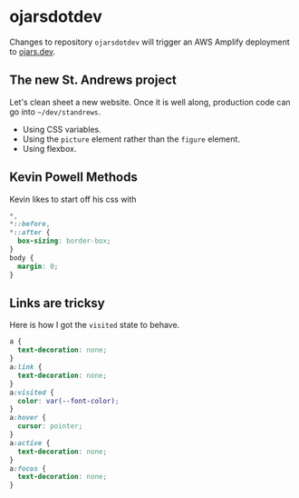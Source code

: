 # ojarsdotdev

Changes to repository `ojarsdotdev` will trigger an AWS Amplify deployment to [ojars.dev](https://www.ojars.dev/).

## The new St. Andrews project

Let's clean sheet a new website. Once it is well along, production code can go into `~/dev/standrews`.

- Using CSS variables.
- Using the `picture` element rather than the `figure` element.
- Using flexbox.

## Kevin Powell Methods

Kevin likes to start off his css with

```css
*,
*::before,
*::after {
  box-sizing: border-box;
}
body {
  margin: 0;
}
```

## Links are tricksy

Here is how I got the `visited` state to behave.

```css
a {
  text-decoration: none;
}
a:link {
  text-decoration: none;
}
a:visited {
  color: var(--font-color);
}
a:hover {
  cursor: pointer;
}
a:active {
  text-decoration: none;
}
a:focus {
  text-decoration: none;
}
```
